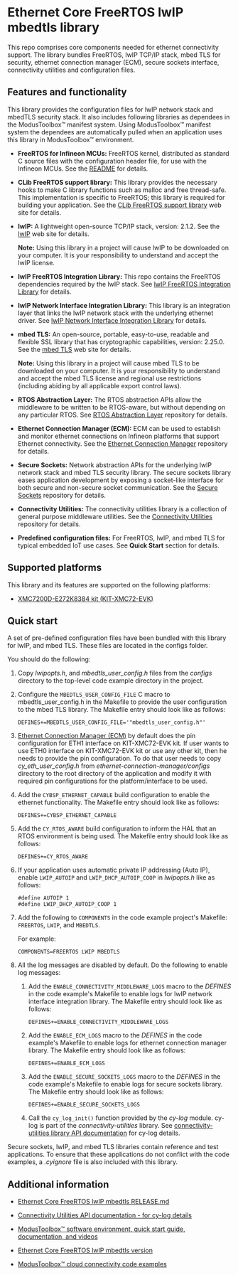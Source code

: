 # Ethernet Core FreeRTOS lwIP mbedtls library

This repo comprises core components needed for ethernet connectivity support. The library bundles FreeRTOS, lwIP TCP/IP stack, mbed TLS for security, ethernet connection manager (ECM), secure sockets interface, connectivity utilities and configuration files.

## Features and functionality

This library provides the configuration files for lwIP network stack and mbedTLS security stack. It also includes following libraries as dependees in the ModusToolbox&trade; manifest system. Using ModusToolbox&trade; manifest system the dependees are automatically pulled when an application uses this library in ModusToolbox&trade; environment.

- **FreeRTOS for Infineon MCUs:** FreeRTOS kernel, distributed as standard C source files with the configuration header file, for use with the Infineon MCUs. See the
[README](https://github.com/Infineon/freertos/blob/master/README.md) for details.

- **CLib FreeRTOS support library:** This library provides the necessary hooks to make C library functions such as malloc and free thread-safe. This implementation is specific to FreeRTOS; this library is required for building your application. See the [CLib FreeRTOS support library](https://github.com/Infineon/clib-support) web site for details.

- **lwIP:** A lightweight open-source TCP/IP stack, version: 2.1.2. See the [lwIP](https://savannah.nongnu.org/projects/lwip/) web site for details.

   **Note:** Using this library in a project will cause lwIP to be downloaded on your computer. It is your responsibility to understand and accept the lwIP license.

- **lwIP FreeRTOS Integration Library:** This repo contains the FreeRTOS dependencies required by the lwIP stack. See [lwIP FreeRTOS Integration Library](https://github.com/Infineon/lwip-freertos-integration) for details.

- **lwIP Network Interface Integration Library:** This library is an integration layer that links the lwIP network stack with the underlying ethernet driver. See [lwIP Network Interface Integration Library](https://github.com/Infineon/lwip-network-interface-integration) for details.

- **mbed TLS:** An open-source, portable, easy-to-use, readable and flexible SSL library that has cryptographic capabilities, version: 2.25.0. See the [mbed TLS](https://tls.mbed.org/) web site for details.

   **Note:** Using this library in a project will cause mbed TLS to be downloaded on your computer. It is your responsibility to understand and accept the mbed TLS license and regional use restrictions (including abiding by all applicable export control laws).

- **RTOS Abstraction Layer:** The RTOS abstraction APIs allow the middleware to be written to be RTOS-aware, but without depending on any particular RTOS. See [RTOS Abstraction Layer](https://github.com/Infineon/abstraction-rtos) repository for details.

- **Ethernet Connection Manager (ECM):** ECM can be used to establish and monitor ethernet connections on Infineon platforms that support Ethernet connectivity. See the [Ethernet Connection Manager](https://github.com/Infineon/ethernet-connection-manager) repository for details.

- **Secure Sockets:** Network abstraction APIs for the underlying lwIP network stack and mbed TLS security library. The secure sockets library eases application development by exposing a socket-like interface for both secure and non-secure socket communication. See the [Secure Sockets](https://github.com/Infineon/secure-sockets) repository for details.

- **Connectivity Utilities:** The connectivity utilities library is a collection of general purpose middleware utilities. See the [Connectivity Utilities](https://github.com/Infineon/connectivity-utilities) repository for details.

- **Predefined configuration files:** For FreeRTOS, lwIP, and mbed TLS for typical embedded IoT use cases. See **Quick Start** section for details.

## Supported platforms

This library and its features are supported on the following platforms:

- [XMC7200D-E272K8384 kit (KIT-XMC72-EVK)](https://www.infineon.com/KIT_XMC72_EVK)

## Quick start
 
A set of pre-defined configuration files have been bundled with this library for lwIP, and mbed TLS. These files are located in the configs folder.

You should do the following:

1. Copy *lwipopts.h*, and *mbedtls_user_config.h* files from the *configs* directory to the top-level code example directory in the project.
   
2. Configure the `MBEDTLS_USER_CONFIG_FILE` C macro to mbedtls_user_config.h in the Makefile to provide the user configuration to the mbed TLS library. The Makefile entry should look like as follows:
   
    ```
    DEFINES+=MBEDTLS_USER_CONFIG_FILE='"mbedtls_user_config.h"'
    ```
   
3. [Ethernet Connection Manager (ECM)](https://github.com/Infineon/ethernet-connection-manager) by default does the pin configuration for ETH1 interface on KIT-XMC72-EVK kit. If user wants to use ETH0 interface on KIT-XMC72-EVK kit or use any other kit, then he needs to provide the pin configuration. To do that user needs to copy *cy_eth_user_config.h* from *ethernet-connection-manager/configs* directory to the root directory of the application and modify it with required pin configurations for the platform/interface to be used.
   
4. Add the `CYBSP_ETHERNET_CAPABLE` build configuration to enable the ethernet functionality. The Makefile entry should look like as follows:

    ```
    DEFINES+=CYBSP_ETHERNET_CAPABLE
    ```

5. Add the `CY_RTOS_AWARE` build configuration to inform the HAL that an RTOS environment is being used. The Makefile entry should look like as follows:

    ```
    DEFINES+=CY_RTOS_AWARE
    ```

6. If your application uses automatic private IP addressing (Auto IP), enable `LWIP_AUTOIP` and `LWIP_DHCP_AUTOIP_COOP` in *lwipopts.h* like as follows:

    ```
    #define AUTOIP 1
    #define LWIP_DHCP_AUTOIP_COOP 1
    ```

7. Add the following to `COMPONENTS` in the code example project's Makefile: `FREERTOS`, `LWIP`, and `MBEDTLS`.

    For example:
    
    ```
    COMPONENTS=FREERTOS LWIP MBEDTLS
    ``` 
8. All the log messages are disabled by default. Do the following to enable log messages:

   1. Add the `ENABLE_CONNECTIVITY_MIDDLEWARE_LOGS` macro to the *DEFINES* in the code example's Makefile to enable logs for lwIP network interface integration library. The Makefile entry should look like as follows:
       ```
       DEFINES+=ENABLE_CONNECTIVITY_MIDDLEWARE_LOGS
       ```

   2. Add the `ENABLE_ECM_LOGS` macro to the *DEFINES* in the code example's Makefile to enable logs for ethernet connection manager library. The Makefile entry should look like as follows:
       ```
       DEFINES+=ENABLE_ECM_LOGS
       ```

   3. Add the `ENABLE_SECURE_SOCKETS_LOGS` macro to the *DEFINES* in the code example's Makefile to enable logs for secure sockets library. The Makefile entry should look like as follows:
       ```
       DEFINES+=ENABLE_SECURE_SOCKETS_LOGS
       ```

   4. Call the `cy_log_init()` function provided by the *cy-log* module. cy-log is part of the *connectivity-utilities* library. See [connectivity-utilities library API documentation](https://cypresssemiconductorco.github.io/connectivity-utilities/api_reference_manual/html/group__logging__utils.html) for cy-log details.

Secure sockets, lwIP, and mbed TLS libraries contain reference and test applications. To ensure that these applications do not conflict with the code examples, a *.cyignore* file is also included with this library.

## Additional information

- [Ethernet Core FreeRTOS lwIP mbedtls RELEASE.md](./RELEASE.md)

- [Connectivity Utilities API documentation - for cy-log details](https://Infineon.github.io/connectivity-utilities/api_reference_manual/html/group__logging__utils.html)

- [ModusToolbox&trade; software environment, quick start guide, documentation, and videos](https://www.cypress.com/products/modustoolbox-software-environment)

- [Ethernet Core FreeRTOS lwIP mbedtls version](./version.xml)

- [ModusToolbox&trade; cloud connectivity code examples](https://github.com/Infineon?q=mtb-example-anycloud%20NOT%20Deprecated)
